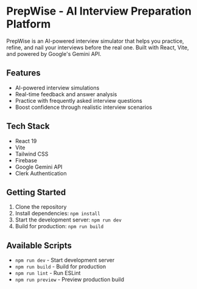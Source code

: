 # PrepWise - AI Interview Preparation Platform

PrepWise is an AI-powered interview simulator that helps you practice, refine, and nail your interviews before the real one. Built with React, Vite, and powered by Google's Gemini API.

## Features

- AI-powered interview simulations
- Real-time feedback and answer analysis
- Practice with frequently asked interview questions
- Boost confidence through realistic interview scenarios

## Tech Stack

- React 19
- Vite
- Tailwind CSS
- Firebase
- Google Gemini API
- Clerk Authentication

## Getting Started

1. Clone the repository
2. Install dependencies: `npm install`
3. Start the development server: `npm run dev`
4. Build for production: `npm run build`

## Available Scripts

- `npm run dev` - Start development server
- `npm run build` - Build for production
- `npm run lint` - Run ESLint
- `npm run preview` - Preview production build
